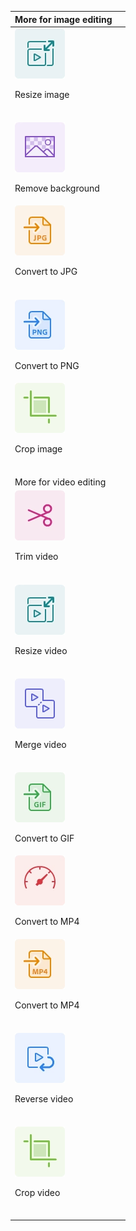 | More for image editing |  |
| ---------------------- |-|
| ![Resize image](../images/S_AniResizeVideo.png)<p>Resize image</p>   ||
| ![Remove background](../images/S_AniChangeBackground.png)<p>Remove background</p> ||
| ![Convert to JPG](../images/S_AniConvertToJPG.png)<p>Convert to JPG</p>   ||
| ![Convert to PNG](../images/S_AniConvertToPNG.png)<p>Convert to PNG</p>  ||
| ![Crop image](../images/S_AniCrop.png)<p>Crop image</p>     ||
| More for video editing||
| ![Trim video](../images/S_AniTrimVideo.png)<p>Trim video</p>  ||
| ![Resize video](../images/S_AniResizeVedio.png)<p>Resize video</p>   ||
| ![Merge video](../images/S_AniMergeVideo.png)<p>Merge video</p>   ||
| ![Convert to GIF](../images/S_AniConvertToGIF.png)<p>Convert to GIF</p>  ||
| ![Convert to MP4](../images/S_AniChangeSpeed.png)<p>Convert to MP4</p> ||
| ![Convert to MP4](../images/S_AniConvertToMP4.png)<p>Convert to MP4</p>   ||
| ![Reverse video](../images/S_AniRevertVideo.png)<p>Reverse video</p>  ||
| ![Crop video](../images/S_AniCrop.png)<p>Crop video</p>   ||